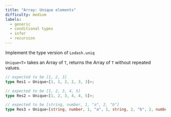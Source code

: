 ```yaml
---
title: "Array: Unique elements"
difficulty: medium
labels: 
  - generic
  - conditional types
  - infer
  - recursion
---
```


Implement the type version of `Lodash.uniq` 

`Unique<T>` takes an Array of `T`, returns the Array of `T` without repeated values.

  ```ts
// expected to be [1, 2, 3]
type Res1 = Unique<[1, 1, 2, 2, 3, 3]>; 

// expected to be [1, 2, 3, 4, 5]
type Res2 = Unique<[1, 2, 3, 4, 4, 5]>; 

// expected to be [string, number, 1, "a", 2, "b"]
type Res3 = Unique<[string, number, 1, "a", 1, string, 2, "b", 2, number]>; 
```






